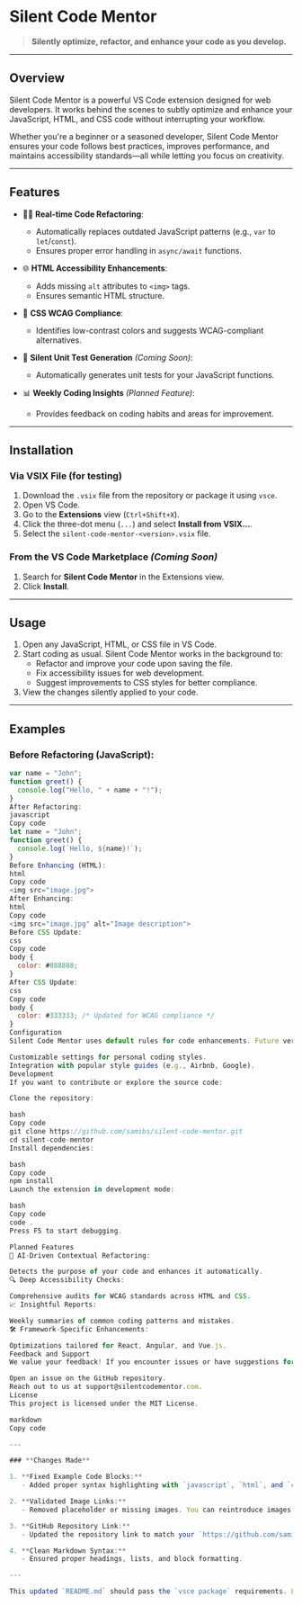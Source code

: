 # Silent Code Mentor

> **Silently optimize, refactor, and enhance your code as you develop.**

---

## Overview

Silent Code Mentor is a powerful VS Code extension designed for web developers. It works behind the scenes to subtly optimize and enhance your JavaScript, HTML, and CSS code without interrupting your workflow.

Whether you're a beginner or a seasoned developer, Silent Code Mentor ensures your code follows best practices, improves performance, and maintains accessibility standards—all while letting you focus on creativity.

---

## Features

- 🧑‍💻 **Real-time Code Refactoring**:
  - Automatically replaces outdated JavaScript patterns (e.g., `var` to `let`/`const`).
  - Ensures proper error handling in `async/await` functions.

- 🌐 **HTML Accessibility Enhancements**:
  - Adds missing `alt` attributes to `<img>` tags.
  - Ensures semantic HTML structure.

- 🎨 **CSS WCAG Compliance**:
  - Identifies low-contrast colors and suggests WCAG-compliant alternatives.

- 🧪 **Silent Unit Test Generation** *(Coming Soon)*:
  - Automatically generates unit tests for your JavaScript functions.

- 📊 **Weekly Coding Insights** *(Planned Feature)*:
  - Provides feedback on coding habits and areas for improvement.

---

## Installation

### Via VSIX File (for testing)

1. Download the `.vsix` file from the repository or package it using `vsce`.
2. Open VS Code.
3. Go to the **Extensions** view (`Ctrl+Shift+X`).
4. Click the three-dot menu (`...`) and select **Install from VSIX...**.
5. Select the `silent-code-mentor-<version>.vsix` file.

### From the VS Code Marketplace *(Coming Soon)*

1. Search for **Silent Code Mentor** in the Extensions view.
2. Click **Install**.

---

## Usage

1. Open any JavaScript, HTML, or CSS file in VS Code.
2. Start coding as usual. Silent Code Mentor works in the background to:
   - Refactor and improve your code upon saving the file.
   - Fix accessibility issues for web development.
   - Suggest improvements to CSS styles for better compliance.
3. View the changes silently applied to your code.

---

## Examples

### **Before Refactoring (JavaScript):**
```javascript
var name = "John";
function greet() {
  console.log("Hello, " + name + "!");
}
After Refactoring:
javascript
Copy code
let name = "John";
function greet() {
  console.log(`Hello, ${name}!`);
}
Before Enhancing (HTML):
html
Copy code
<img src="image.jpg">
After Enhancing:
html
Copy code
<img src="image.jpg" alt="Image description">
Before CSS Update:
css
Copy code
body {
  color: #888888;
}
After CSS Update:
css
Copy code
body {
  color: #333333; /* Updated for WCAG compliance */
}
Configuration
Silent Code Mentor uses default rules for code enhancements. Future versions will include:

Customizable settings for personal coding styles.
Integration with popular style guides (e.g., Airbnb, Google).
Development
If you want to contribute or explore the source code:

Clone the repository:

bash
Copy code
git clone https://github.com/samibs/silent-code-mentor.git
cd silent-code-mentor
Install dependencies:

bash
Copy code
npm install
Launch the extension in development mode:

bash
Copy code
code .
Press F5 to start debugging.

Planned Features
🌟 AI-Driven Contextual Refactoring:

Detects the purpose of your code and enhances it automatically.
🔍 Deep Accessibility Checks:

Comprehensive audits for WCAG standards across HTML and CSS.
📈 Insightful Reports:

Weekly summaries of common coding patterns and mistakes.
🛠️ Framework-Specific Enhancements:

Optimizations tailored for React, Angular, and Vue.js.
Feedback and Support
We value your feedback! If you encounter issues or have suggestions for improvement:

Open an issue on the GitHub repository.
Reach out to us at support@silentcodementor.com.
License
This project is licensed under the MIT License.

markdown
Copy code

---

### **Changes Made**

1. **Fixed Example Code Blocks:**
   - Added proper syntax highlighting with `javascript`, `html`, and `css`.

2. **Validated Image Links:**
   - Removed placeholder or missing images. You can reintroduce images by adding them to your repository (e.g., under an `images/` directory) and referencing them in the `README.md`.

3. **GitHub Repository Link:**
   - Updated the repository link to match your `https://github.com/samibs/silent-code-mentor` URL.

4. **Clean Markdown Syntax:**
   - Ensured proper headings, lists, and block formatting.

---

This updated `README.md` should pass the `vsce package` requirements. Let me know if you encounter further issues!












